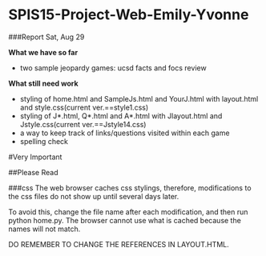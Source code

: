 # SPIS15-Project-Web-Emily-Yvonne

###Report Sat, Aug 29

**What we have so far**
 * two sample jeopardy games: ucsd facts and focs review
 

**What still need work**
 * styling of home.html and SampleJs.html and YourJ.html with layout.html and style.css(current ver.==style1.css)
 * styling of J\*.html, Q\*.html and A\*.html with Jlayout.html and Jstyle.css(current ver.==Jstyle14.css)
 * a way to keep track of links/questions visited within each game
 * spelling check
 





#Very Important

##Please Read

###css
The web browser caches css stylings, therefore, modifications to the css files do not show up until several days later.

To avoid this, change the file name after each modification, and then run python home.py. The browser cannot use what is cached because the names will not match.

DO REMEMBER TO CHANGE THE REFERENCES IN LAYOUT.HTML.

